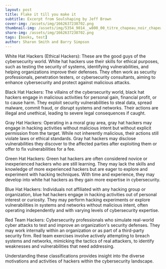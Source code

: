 ```yaml
---
layout: post
title: Flake it till you make it
subtitle: Excerpt from Soulshaping by Jeff Brown
cover-img: /assets/img/1662637238702.png
thumbnail-img: /assets/img/5354_9014__w800_00_titre_chapeau_noir_chapeau_blanc-copie.png
share-img: /assets/img/1662637238702.png
tags: [books, test]
author: Sharon Smith and Barry Simpson
---
```




White Hat Hackers (Ethical Hackers):
These are the good guys of the cybersecurity world. White hat hackers use their skills for ethical purposes, such as testing the security of systems, identifying vulnerabilities, and helping organizations improve their defenses. They often work as security professionals, penetration testers, or cybersecurity consultants, aiming to enhance cybersecurity and protect against malicious attacks.

Black Hat Hackers:
The villains of the cybersecurity world, black hat hackers engage in malicious activities for personal gain, financial profit, or to cause harm. They exploit security vulnerabilities to steal data, spread malware, commit fraud, or disrupt systems and networks. Their actions are illegal and unethical, leading to severe legal consequences if caught.

Gray Hat Hackers:
Operating in a moral gray area, gray hat hackers may engage in hacking activities without malicious intent but without explicit permission from the target. While not inherently malicious, their actions still violate laws or ethical standards. Gray hat hackers may disclose vulnerabilities they discover to the affected parties after exploiting them or offer to fix vulnerabilities for a fee.

Green Hat Hackers:
Green hat hackers are often considered novice or inexperienced hackers who are still learning. They may lack the skills and knowledge of more experienced hackers but are eager to explore and experiment with hacking techniques. With time and experience, they may develop into white hat hackers as they gain more expertise in cybersecurity.

Blue Hat Hackers:
Individuals not affiliated with any hacking group or organization, blue hat hackers engage in hacking activities out of personal interest or curiosity. They may perform hacking experiments or explore vulnerabilities in systems and networks without malicious intent, often operating independently and with varying levels of cybersecurity expertise.

Red Team Hackers:
Cybersecurity professionals who simulate real-world cyber attacks to test and improve an organization's security defenses. They may work internally within an organization or as part of a third-party security firm. Red team exercises involve actively attempting to breach systems and networks, mimicking the tactics of real attackers, to identify weaknesses and vulnerabilities that need addressing.

Understanding these classifications provides insight into the diverse motivations and activities of hackers within the cybersecurity landscape.
